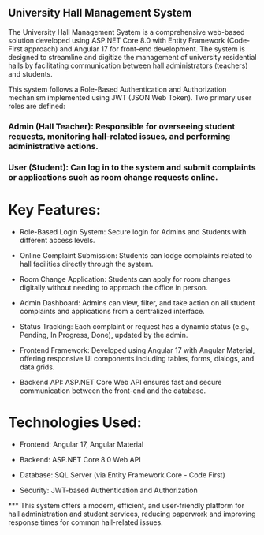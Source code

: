 ## University Hall Management System
The University Hall Management System is a comprehensive web-based solution developed using ASP.NET Core 8.0 with Entity Framework (Code-First approach) and Angular 17 for front-end development. The system is designed to streamline and digitize the management of university residential halls by facilitating communication between hall administrators (teachers) and students.

This system follows a Role-Based Authentication and Authorization mechanism implemented using JWT (JSON Web Token). Two primary user roles are defined:

### Admin (Hall Teacher): Responsible for overseeing student requests, monitoring hall-related issues, and performing administrative actions.

### User (Student): Can log in to the system and submit complaints or applications such as room change requests online.

# Key Features:
 * Role-Based Login System:
  Secure login for Admins and Students with different access levels.

 * Online Complaint Submission:
  Students can lodge complaints related to hall facilities directly through the system.

  * Room Change Application: 
    Students can apply for room changes digitally without needing to approach the office in person.

  * Admin Dashboard: 
   Admins can view, filter, and take action on all student complaints and applications from a centralized interface.

  * Status Tracking: 
   Each complaint or request has a dynamic status (e.g., Pending, In Progress, Done), updated by the admin.

  * Frontend Framework: 
   Developed using Angular 17 with Angular Material, offering responsive UI components including tables, forms, dialogs, and data grids.

  * Backend API: 
   ASP.NET Core Web API ensures fast and secure communication between the front-end and the database.

# Technologies Used:
* Frontend: Angular 17, Angular Material

* Backend: ASP.NET Core 8.0 Web API

* Database: SQL Server (via Entity Framework Core - Code First)

* Security: JWT-based Authentication and Authorization

*** This system offers a modern, efficient, and user-friendly platform for hall administration and student services, reducing paperwork and improving response times for common hall-related issues.
